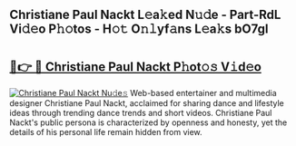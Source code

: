 ## Christiane Paul Nackt L𝚎a𝚔ed N𝚞𝚍e - Part-RdL Vi𝚍𝚎o P𝚑𝚘tos - H𝚘𝚝 O𝚗𝚕yf𝚊ns L𝚎a𝚔s bO7gl

# <h2><a href="http://kf19d7.oniu.top/?m=Christiane+Paul+Nackt">🔗👉 🔴 Christiane Paul Nackt P𝚑ot𝚘𝚜 V𝚒d𝚎o</a></h2>

[![Christiane Paul Nackt Nu𝚍e𝚜](https://i.imgur.com/0qMVB7G.gif)](http://kf19d7.oniu.top/?m=Christiane+Paul+Nackt)
Web-based entertainer and multimedia designer Christiane Paul Nackt, acclaimed for sharing dance and lifestyle ideas through trending dance trends and short videos. Christiane Paul Nackt's public persona is characterized by openness and honesty, yet the details of his personal life remain hidden from view.  
